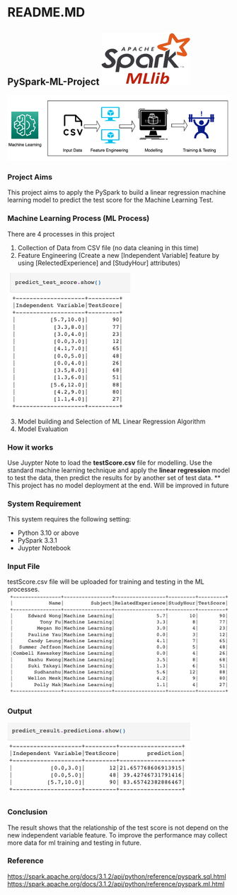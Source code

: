 # README.MD
## PySpark-ML-Project ![pyspark-logo](https://github.com/data-engineer-sk/PySpark-ML-Project/blob/main/sPySpark%2BMLib.png)

![testScore CSV file](https://github.com/data-engineer-sk/PySpark-ML-Project/blob/main/Machine-Learning.png)

### Project Aims
This project aims to apply the PySpark to build a linear regression machine learning model to predict the test score for the Machine Learning Test.

### Machine Learning Process (ML Process)
There are 4 processes in this project
1. Collection of Data from CSV file (no data cleaning in this time)
2. Feature Engineering (Create a new [Independent Variable] feature by using [RelectedExperience] and [StudyHour] attributes)

![Independent Variable](https://github.com/data-engineer-sk/PySpark-ML-Project/blob/main/The%20Independent%20Variable.png)

3. Model building and Selection of ML Linear Regression Algorithm
4. Model Evaluation

### How it works
Use Juypter Note to load the **testScore.csv** file for modelling.  Use the standard machine learning technique and apply the **linear regression** model to test the data, then predict the results for by another set of test data. 
** This project has no model deployment at the end.  Will be improved in future

### System Requirement
This system requires the following setting:
- Python 3.10 or above
- PySpark 3.3.1
- Juypter Notebook

### Input File
testScore.csv file will be uploaded for training and testing in the ML processes.
![testScore CSV file](https://github.com/data-engineer-sk/PySpark-ML-Project/blob/main/testScore.file.png)

### Output
![Test Score Results](https://github.com/data-engineer-sk/PySpark-ML-Project/blob/main/ML%20Results.png)

### Conclusion
The result shows that the relationship of the test score is not depend on the new independent variable feature.  To improve the performance may collect more data for ml training and testing in future.

### Reference
https://spark.apache.org/docs/3.1.2/api/python/reference/pyspark.sql.html
https://spark.apache.org/docs/3.1.2/api/python/reference/pyspark.ml.html
